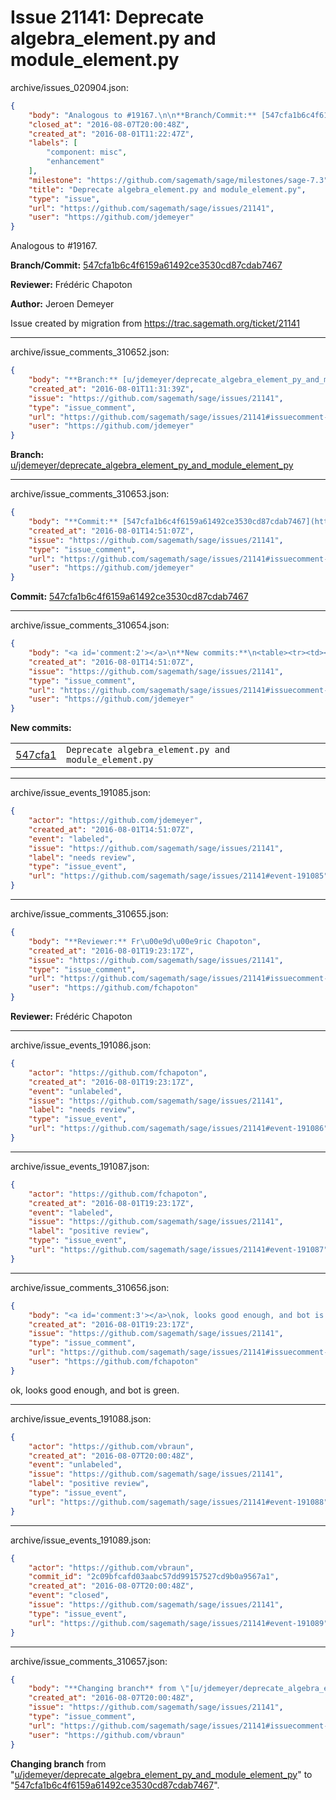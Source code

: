 # Issue 21141: Deprecate algebra_element.py and module_element.py

archive/issues_020904.json:
```json
{
    "body": "Analogous to #19167.\n\n**Branch/Commit:** [547cfa1b6c4f6159a61492ce3530cd87cdab7467](https://github.com/sagemath/sagetrac-mirror/commit/547cfa1b6c4f6159a61492ce3530cd87cdab7467)\n\n**Reviewer:** Fr\u00e9d\u00e9ric Chapoton\n\n**Author:** Jeroen Demeyer\n\nIssue created by migration from https://trac.sagemath.org/ticket/21141\n\n",
    "closed_at": "2016-08-07T20:00:48Z",
    "created_at": "2016-08-01T11:22:47Z",
    "labels": [
        "component: misc",
        "enhancement"
    ],
    "milestone": "https://github.com/sagemath/sage/milestones/sage-7.3",
    "title": "Deprecate algebra_element.py and module_element.py",
    "type": "issue",
    "url": "https://github.com/sagemath/sage/issues/21141",
    "user": "https://github.com/jdemeyer"
}
```
Analogous to #19167.

**Branch/Commit:** [547cfa1b6c4f6159a61492ce3530cd87cdab7467](https://github.com/sagemath/sagetrac-mirror/commit/547cfa1b6c4f6159a61492ce3530cd87cdab7467)

**Reviewer:** Frédéric Chapoton

**Author:** Jeroen Demeyer

Issue created by migration from https://trac.sagemath.org/ticket/21141





---

archive/issue_comments_310652.json:
```json
{
    "body": "**Branch:** [u/jdemeyer/deprecate_algebra_element_py_and_module_element_py](https://github.com/sagemath/sagetrac-mirror/tree/u/jdemeyer/deprecate_algebra_element_py_and_module_element_py)",
    "created_at": "2016-08-01T11:31:39Z",
    "issue": "https://github.com/sagemath/sage/issues/21141",
    "type": "issue_comment",
    "url": "https://github.com/sagemath/sage/issues/21141#issuecomment-310652",
    "user": "https://github.com/jdemeyer"
}
```

**Branch:** [u/jdemeyer/deprecate_algebra_element_py_and_module_element_py](https://github.com/sagemath/sagetrac-mirror/tree/u/jdemeyer/deprecate_algebra_element_py_and_module_element_py)



---

archive/issue_comments_310653.json:
```json
{
    "body": "**Commit:** [547cfa1b6c4f6159a61492ce3530cd87cdab7467](https://github.com/sagemath/sagetrac-mirror/commit/547cfa1b6c4f6159a61492ce3530cd87cdab7467)",
    "created_at": "2016-08-01T14:51:07Z",
    "issue": "https://github.com/sagemath/sage/issues/21141",
    "type": "issue_comment",
    "url": "https://github.com/sagemath/sage/issues/21141#issuecomment-310653",
    "user": "https://github.com/jdemeyer"
}
```

**Commit:** [547cfa1b6c4f6159a61492ce3530cd87cdab7467](https://github.com/sagemath/sagetrac-mirror/commit/547cfa1b6c4f6159a61492ce3530cd87cdab7467)



---

archive/issue_comments_310654.json:
```json
{
    "body": "<a id='comment:2'></a>\n**New commits:**\n<table><tr><td><a href=\"https://github.com/sagemath/sagetrac-mirror/commit/547cfa1b6c4f6159a61492ce3530cd87cdab7467\">547cfa1</a></td><td><code>Deprecate algebra_element.py and module_element.py</code></td></tr></table>\n",
    "created_at": "2016-08-01T14:51:07Z",
    "issue": "https://github.com/sagemath/sage/issues/21141",
    "type": "issue_comment",
    "url": "https://github.com/sagemath/sage/issues/21141#issuecomment-310654",
    "user": "https://github.com/jdemeyer"
}
```

<a id='comment:2'></a>
**New commits:**
<table><tr><td><a href="https://github.com/sagemath/sagetrac-mirror/commit/547cfa1b6c4f6159a61492ce3530cd87cdab7467">547cfa1</a></td><td><code>Deprecate algebra_element.py and module_element.py</code></td></tr></table>




---

archive/issue_events_191085.json:
```json
{
    "actor": "https://github.com/jdemeyer",
    "created_at": "2016-08-01T14:51:07Z",
    "event": "labeled",
    "issue": "https://github.com/sagemath/sage/issues/21141",
    "label": "needs review",
    "type": "issue_event",
    "url": "https://github.com/sagemath/sage/issues/21141#event-191085"
}
```



---

archive/issue_comments_310655.json:
```json
{
    "body": "**Reviewer:** Fr\u00e9d\u00e9ric Chapoton",
    "created_at": "2016-08-01T19:23:17Z",
    "issue": "https://github.com/sagemath/sage/issues/21141",
    "type": "issue_comment",
    "url": "https://github.com/sagemath/sage/issues/21141#issuecomment-310655",
    "user": "https://github.com/fchapoton"
}
```

**Reviewer:** Frédéric Chapoton



---

archive/issue_events_191086.json:
```json
{
    "actor": "https://github.com/fchapoton",
    "created_at": "2016-08-01T19:23:17Z",
    "event": "unlabeled",
    "issue": "https://github.com/sagemath/sage/issues/21141",
    "label": "needs review",
    "type": "issue_event",
    "url": "https://github.com/sagemath/sage/issues/21141#event-191086"
}
```



---

archive/issue_events_191087.json:
```json
{
    "actor": "https://github.com/fchapoton",
    "created_at": "2016-08-01T19:23:17Z",
    "event": "labeled",
    "issue": "https://github.com/sagemath/sage/issues/21141",
    "label": "positive review",
    "type": "issue_event",
    "url": "https://github.com/sagemath/sage/issues/21141#event-191087"
}
```



---

archive/issue_comments_310656.json:
```json
{
    "body": "<a id='comment:3'></a>\nok, looks good enough, and bot is green.",
    "created_at": "2016-08-01T19:23:17Z",
    "issue": "https://github.com/sagemath/sage/issues/21141",
    "type": "issue_comment",
    "url": "https://github.com/sagemath/sage/issues/21141#issuecomment-310656",
    "user": "https://github.com/fchapoton"
}
```

<a id='comment:3'></a>
ok, looks good enough, and bot is green.



---

archive/issue_events_191088.json:
```json
{
    "actor": "https://github.com/vbraun",
    "created_at": "2016-08-07T20:00:48Z",
    "event": "unlabeled",
    "issue": "https://github.com/sagemath/sage/issues/21141",
    "label": "positive review",
    "type": "issue_event",
    "url": "https://github.com/sagemath/sage/issues/21141#event-191088"
}
```



---

archive/issue_events_191089.json:
```json
{
    "actor": "https://github.com/vbraun",
    "commit_id": "2c09bfcafd03aabc57dd99157527cd9b0a9567a1",
    "created_at": "2016-08-07T20:00:48Z",
    "event": "closed",
    "issue": "https://github.com/sagemath/sage/issues/21141",
    "type": "issue_event",
    "url": "https://github.com/sagemath/sage/issues/21141#event-191089"
}
```



---

archive/issue_comments_310657.json:
```json
{
    "body": "**Changing branch** from \"[u/jdemeyer/deprecate_algebra_element_py_and_module_element_py](https://github.com/sagemath/sagetrac-mirror/tree/u/jdemeyer/deprecate_algebra_element_py_and_module_element_py)\" to \"[547cfa1b6c4f6159a61492ce3530cd87cdab7467](https://github.com/sagemath/sagetrac-mirror/commit/547cfa1b6c4f6159a61492ce3530cd87cdab7467)\".",
    "created_at": "2016-08-07T20:00:48Z",
    "issue": "https://github.com/sagemath/sage/issues/21141",
    "type": "issue_comment",
    "url": "https://github.com/sagemath/sage/issues/21141#issuecomment-310657",
    "user": "https://github.com/vbraun"
}
```

**Changing branch** from "[u/jdemeyer/deprecate_algebra_element_py_and_module_element_py](https://github.com/sagemath/sagetrac-mirror/tree/u/jdemeyer/deprecate_algebra_element_py_and_module_element_py)" to "[547cfa1b6c4f6159a61492ce3530cd87cdab7467](https://github.com/sagemath/sagetrac-mirror/commit/547cfa1b6c4f6159a61492ce3530cd87cdab7467)".

